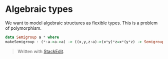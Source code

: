 # Algebraic types

We want to model algebraic structures as flexible types.  This is a problem of polymorphism.

```haskell
data Semigroup a * where
makeSemigroup : (*:a->a->a) -> ((x,y,z:a)->(x*y)*z=x*(y*z) -> Semigroup a *
```


> Written with [StackEdit](https://stackedit.io/).
<!--stackedit_data:
eyJoaXN0b3J5IjpbLTk2OTc3MzYzN119
-->
